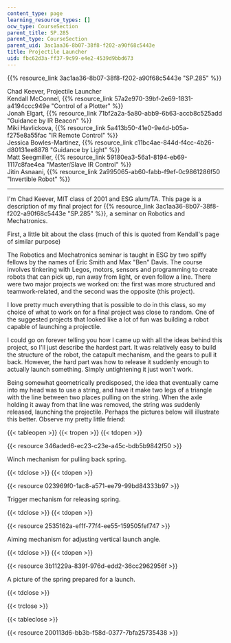 ```yaml
---
content_type: page
learning_resource_types: []
ocw_type: CourseSection
parent_title: SP.285
parent_type: CourseSection
parent_uid: 3ac1aa36-8b07-38f8-f202-a90f68c5443e
title: Projectile Launcher
uid: fbc62d3a-ff37-9c99-e4e2-4539d9bbd673
---
```


{{% resource_link 3ac1aa36-8b07-38f8-f202-a90f68c5443e "SP.285" %}}

Chad Keever, Projectile Launcher  
Kendall McConnel, {{% resource_link 57a2e970-39bf-2e69-1831-a4194ccc949e "Control of a Plotter" %}}  
Jonah Elgart, {{% resource_link 71bf2a2a-5a80-abb9-6b63-accb8c525add "Guidance by IR Beacon" %}}  
Miki Havlickova, {{% resource_link 5a413b50-41e0-9e4d-b05a-f275e8a55fac "IR Remote Control" %}}  
Jessica Bowles-Martinez, {{% resource_link c11bc4ae-844d-f4cc-4b26-d80131ee8878 "Guidance by Light" %}}  
Matt Seegmiller, {{% resource_link 59180ea3-56a1-8194-eb69-1117c8fae4ea "Master/Slave IR Control" %}}  
Jitin Asnaani, {{% resource_link 2a995065-ab60-fabb-f9ef-0c9861286f50 "Invertible Robot" %}}

* * *

I'm Chad Keever, MIT class of 2001 and ESG alum/TA. This page is a description of my final project for {{% resource_link 3ac1aa36-8b07-38f8-f202-a90f68c5443e "SP.285" %}}, a seminar on Robotics and Mechatronics.

First, a little bit about the class (much of this is quoted from Kendall's page of similar purpose)

The Robotics and Mechatronics seminar is taught in ESG by two spiffy fellows by the names of Eric Smith and Max "Ben" Davis. The course involves tinkering with Legos, motors, sensors and programming to create robots that can pick up, run away from light, or even follow a line. There were two major projects we worked on: the first was more structured and teamwork-related, and the second was the opposite (this project).

I love pretty much everything that is possible to do in this class, so my choice of what to work on for a final project was close to random. One of the suggested projects that looked like a lot of fun was building a robot capable of launching a projectile.

I could go on forever telling you how I came up with all the ideas behind this project, so I'll just describe the hardest part. It was relatively easy to build the structure of the robot, the catapult mechanism, and the gears to pull it back. However, the hard part was how to release it suddenly enough to actually launch something. Simply untightening it just won't work.

Being somewhat geometrically predisposed, the idea that eventually came into my head was to use a string, and have it make two legs of a triangle with the line between two places pulling on the string. When the axle holding it away from that line was removed, the string was suddenly released, launching the projectile. Perhaps the pictures below will illustrate this better. Observe my pretty little friend:

{{< tableopen >}}
{{< tropen >}}
{{< tdopen >}}


{{< resource 346aded6-ec23-c23e-a45c-bdb5b9842f50 >}}

Winch mechanism for pulling back spring.


{{< tdclose >}}
{{< tdopen >}}


{{< resource 023969f0-1ac8-a571-ee79-99bd84333b97 >}}

Trigger mechanism for releasing spring.


{{< tdclose >}}
{{< tdopen >}}


{{< resource 2535162a-ef1f-77f4-ee55-159505fef747 >}}

Aiming mechanism for adjusting vertical launch angle.


{{< tdclose >}}
{{< tdopen >}}


{{< resource 3b11229a-839f-976d-edd2-36cc2962956f >}}

A picture of the spring prepared for a launch.


{{< tdclose >}}

{{< trclose >}}

{{< tableclose >}}

{{< resource 200113d6-bb3b-f58d-0377-7bfa25735438 >}}